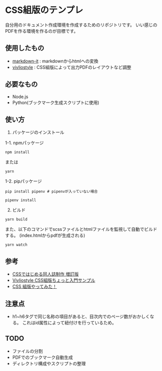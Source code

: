 # CSS組版のテンプレ

自分用のドキュメント作成環境を作成するためのリポジトリです。
いい感じのPDFを作る環境を作るのが目標です。

## 使用したもの

* [markdown-it](https://github.com/markdown-it/markdown-it) : markdownからhtmlへの変換
* [vivliostyle](https://github.com/vivliostyle/vivliostyle) : CSS組版によって出力PDFのレイアウトなど調整

## 必要なもの

* Node.js
* Python(ブックマーク生成スクリプトに使用)

## 使い方

1. パッケージのインストール

1-1. npmパッケージ
```
npm install
```
または

```
yarn
```

1-2. pipパッケージ

```
pip install pipenv # pipenvが入っていない場合
```

```
pipenv install
```


2. ビルド

```
yarn build
```

また、以下のコマンドでscssファイルとhtmlファイルを監視して自動でビルドする。
(index.htmlからpdfが生成される)

```
yarn watch
```



## 参考

* [CSSではじめる同人誌制作 増訂版](https://booth.pm/ja/items/969754)
* [Vivliostyle CSS組版ちょっと入門サンプル](https://gist.github.com/MurakamiShinyu/4f0423fd3578a277c7d29f56a31912b7/)
* [CSS 組版やってみた！](https://vivliostyle.github.io/vivliostyle_doc/ja/vivliostyle-user-group-vol1/yamasy/index.html)

## 注意点

* h1~h6タグで同じ名称の項目があると、目次内でのページ数がおかしくなる。
これはid属性によって紐付けを行っているため。

## TODO

* ファイルの分割
* PDFでのブックマーク自動生成
* ディレクトリ構成やスクリプトの整理

